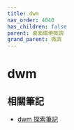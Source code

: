 ```yaml
---
title: dwm
nav_order: 4040
has_children: false
parent: 桌面環境微調
grand_parent: 微調
---
```



# dwm


## 相關筆記

* [dwm 探索筆記](https://samwhelp.github.io/note-about-dwm/)
